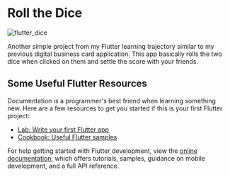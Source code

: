 # Roll the Dice

![flutter_dice](https://user-images.githubusercontent.com/46517096/170357746-f80fa1d7-709b-40bb-bd81-3ca2c848f3d6.png)

Another simple project from my Flutter learning trajectory similar
to my previous digital business card application. This app basically
rolls the two dice when clicked on them and settle the score with
your friends.

## Some Useful Flutter Resources

Documentation is a programmer's best friend when learning something new. Here are 
a few resources to get you started if this is your first Flutter project:

- [Lab: Write your first Flutter app](https://docs.flutter.dev/get-started/codelab)
- [Cookbook: Useful Flutter samples](https://docs.flutter.dev/cookbook)

For help getting started with Flutter development, view the
[online documentation](https://docs.flutter.dev/), which offers tutorials,
samples, guidance on mobile development, and a full API reference.
